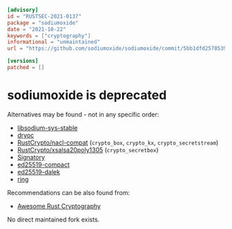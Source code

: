 ```toml
[advisory]
id = "RUSTSEC-2021-0137"
package = "sodiumoxide"
date = "2021-10-22"
keywords = ["cryptography"]
informational = "unmaintained"
url = "https://github.com/sodiumoxide/sodiumoxide/commit/5bb1dfd2578539b89ffb0cbea25f21f00cfb963e"

[versions]
patched = []
```

# sodiumoxide is deprecated

Alternatives may be found - not in any specific order:

- [libsodium-sys-stable](https://crates.io/crates/libsodium-sys-stable)
- [dryoc](https://crates.io/crates/dryoc)
- [RustCrypto/nacl-compat](https://github.com/RustCrypto/nacl-compat) (`crypto_box`, `crypto_kx`, `crypto_secretstream`)
- [RustCrypto/xsalsa20poly1305](https://github.com/RustCrypto/AEADs/tree/master/xsalsa20poly1305) (`crypto_secretbox`)
- [Signatory](https://crates.io/crates/signatory)
- [ed25519-compact](https://crates.io/crates/ed25519-compact)
- [ed25519-dalek](https://github.com/dalek-cryptography/ed25519-dalek)
- [ring](https://github.com/briansmith/ring)

Recommendations can be also found from:

- [Awesome Rust Cryptography](https://github.com/The-DevX-Initiative/RCIG_Coordination_Repo/blob/main/Awesome_Rust_Cryptography.md) 

No direct maintained fork exists.
